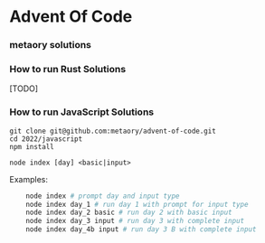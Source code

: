 # Advent Of Code

### metaory solutions

### How to run Rust Solutions

[TODO]

### How to run JavaScript Solutions

    git clone git@github.com:metaory/advent-of-code.git
    cd 2022/javascript
    npm install

    node index [day] <basic|input>

Examples:

```bash
    node index # prompt day and input type
    node index day_1 # run day 1 with prompt for input type
    node index day_2 basic # run day 2 with basic input
    node index day_3 input # run day 3 with complete input
    node index day_4b input # run day 3 B with complete input
```
